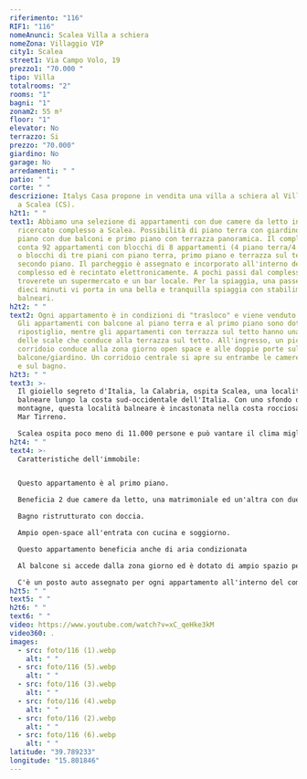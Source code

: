 ```yaml
---
riferimento: "116"
RIF1: "116"
nomeAnunci: Scalea Villa a schiera
nomeZona: Villaggio VIP
city1: Scalea
street1: Via Campo Volo, 19
prezzo1: "70.000 "
tipo: Villa
totalrooms: "2"
rooms: "1"
bagni: "1"
zonam2: 55 m²
floor: "1"
elevator: No
terrazzo: Si
prezzo: "70.000"
giardino: No
garage: No
arredamenti: " "
patio: " "
corte: " "
descrizione: Italys Casa propone in vendita una villa a schiera al Villaggio VIP
  a Scalea (CS).
h2t1: " "
text1: Abbiamo una selezione di appartamenti con due camere da letto in questo
  ricercato complesso a Scalea. Possibilità di piano terra con giardino, primo
  piano con due balconi e primo piano con terrazza panoramica. Il complesso
  conta 92 appartamenti con blocchi di 8 appartamenti (4 piano terra/4 1° piano)
  o blocchi di tre piani con piano terra, primo piano e terrazza sul tetto del
  secondo piano. Il parcheggio è assegnato e incorporato all'interno del
  complesso ed è recintato elettronicamente. A pochi passi dal complesso
  troverete un supermercato e un bar locale. Per la spiaggia, una passeggiata in
  dieci minuti vi porta in una bella e tranquilla spiaggia con stabilimenti
  balneari.
h2t2: " "
text2: Ogni appartamento è in condizioni di "trasloco" e viene venduto arredato.
  Gli appartamenti con balcone al piano terra e al primo piano sono dotati di un
  ripostiglio, mentre gli appartamenti con terrazza sul tetto hanno una tromba
  delle scale che conduce alla terrazza sul tetto. All'ingresso, un piccolo
  corridoio conduce alla zona giorno open space e alle doppie porte sul
  balcone/giardino. Un corridoio centrale si apre su entrambe le camere da letto
  e sul bagno.
h2t3: " "
text3: >-
  Il gioiello segreto d'Italia, la Calabria, ospita Scalea, una località
  balneare lungo la costa sud-occidentale dell'Italia. Con uno sfondo di
  montagne, questa località balneare è incastonata nella costa rocciosa lungo il
  Mar Tirreno.

  Scalea ospita poco meno di 11.000 persone e può vantare il clima migliore dell'Europa meridionale. Una città fiorente tutto l'anno con numerosi ristoranti, bar, negozi e oltre 6 km di spiaggia. Un luogo ideale per la pensione o la casa per le vacanze
h2t4: " "
text4: >-
  Caratteristiche dell'immobile:


  Questo appartamento è al primo piano.

  Beneficia 2 due camere da letto, una matrimoniale ed un'altra con due letti singoli.

  Bagno ristrutturato con doccia.

  Ampio open-space all'entrata con cucina e soggiorno.

  Questo appartamento beneficia anche di aria condizionata

  Al balcone si accede dalla zona giorno ed è dotato di ampio spazio per tavolo e sedie. CLASSE ENERGETICA E

  C'è un posto auto assegnato per ogni appartamento all'interno del complesso privato recintato.
h2t5: " "
text5: " "
h2t6: " "
text6: " "
video: https://www.youtube.com/watch?v=xC_qeHke3kM
video360: .
images:
  - src: foto/116 (1).webp
    alt: " "
  - src: foto/116 (5).webp
    alt: " "
  - src: foto/116 (3).webp
    alt: " "
  - src: foto/116 (4).webp
    alt: " "
  - src: foto/116 (2).webp
    alt: " "
  - src: foto/116 (6).webp
    alt: " "
latitude: "39.789233"
longitude: "15.801846"
---
```

